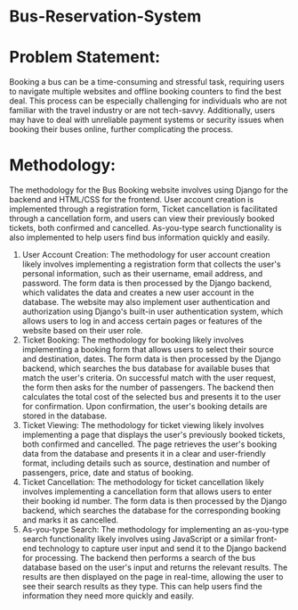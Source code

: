 # Bus-Reservation-System
# Problem Statement:
Booking a bus can be a time-consuming and stressful task, requiring users to navigate multiple websites and offline booking counters to find the best deal. This process can be especially challenging for individuals who are not familiar with the travel industry or are not tech-savvy. Additionally, users may have to deal with unreliable payment systems or security issues when booking their buses online, further complicating the process.
# Methodology:
The methodology for the Bus Booking website involves using Django for the backend and HTML/CSS for the frontend. User account creation is implemented through a registration form, Ticket cancellation is facilitated through a cancellation form, and users can view their previously booked tickets, both confirmed and cancelled. As-you-type search functionality is also implemented to help users find bus information quickly and easily.
1. User Account Creation:
The methodology for user account creation likely involves implementing a registration form that collects the user's personal information, such as their username, email address, and password. The form data is then processed by the Django backend, which validates the data and creates a new user account in the database. The website may also implement user authentication and authorization using Django's built-in user authentication system, which allows users to log in and access certain pages or features of the website based on their user role.
2. Ticket Booking:
The methodology for booking likely involves implementing a booking form that allows users to select their source and destination, dates. The form data is then processed by the Django backend, which searches the bus database for available buses that match the user's criteria. On successful match with the user request, the form then asks for the number of passengers. The backend then calculates the total cost of the selected bus and presents it to the user for confirmation. Upon confirmation, the user's booking details are stored in the database.
3. Ticket Viewing:
The methodology for ticket viewing likely involves implementing a page that displays the user's previously booked tickets, both confirmed and cancelled. The page retrieves the user's booking data from the database and presents it in a clear and user-friendly format, including details such as source, destination and number of passengers, price, date and status of booking.
4. Ticket Cancellation:
The methodology for ticket cancellation likely involves implementing a cancellation form that allows users to enter their booking id number. The form data is then processed by the Django backend, which searches the database for the corresponding booking and marks it as cancelled.
5. As-you-type Search:
The methodology for implementing an as-you-type search functionality likely involves using JavaScript or a similar front-end technology to capture user input and send it to the Django backend for processing. The backend then performs a search of the bus database based on the user's input and returns the relevant results. The results are then displayed on the page in real-time, allowing the user to see their search results as they type. This can help users find the information they need more quickly and easily.
